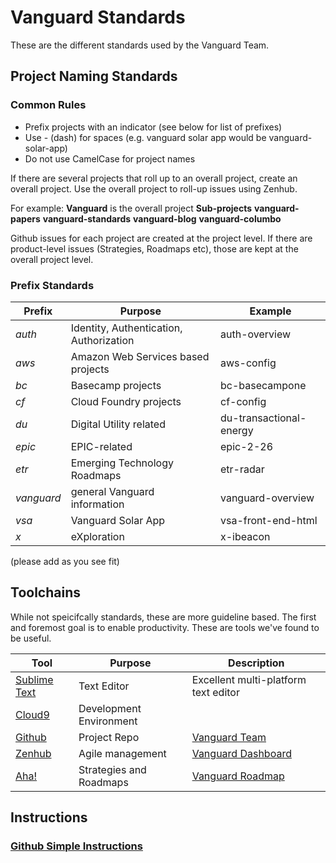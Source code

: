 # Vanguard Standards
These are the different standards used by the Vanguard Team.

## Project Naming Standards
### Common Rules
- Prefix projects with an indicator (see below for list of prefixes)
- Use - (dash) for spaces (e.g. vanguard solar app would be vanguard-solar-app)
- Do not use CamelCase for project names

If there are several projects that roll up to an overall project, create an overall project. Use the overall project to roll-up issues using Zenhub.

For example:
**Vanguard** is the overall project
__Sub-projects__
**vanguard-papers**
**vanguard-standards**
**vanguard-blog**
**vanguard-columbo**

Github issues for each project are created at the project level. If there are product-level issues (Strategies, Roadmaps etc), those are kept at the overall project level.

### Prefix Standards
| Prefix        | Purpose           | Example  |
| ------------- | ------------- | ------ |
| _auth_     | Identity, Authentication, Authorization | auth-overview |
| _aws_      | Amazon Web Services based projects | aws-config |
| _bc_       | Basecamp projects | bc-basecampone |
| _cf_       | Cloud Foundry projects | cf-config |
| _du_        | Digital Utility related | du-transactional-energy |
| _epic_      | EPIC-related | epic-2-26 |
| _etr_       | Emerging Technology Roadmaps | etr-radar |
| _vanguard_ | general Vanguard information | vanguard-overview |
| _vsa_      | Vanguard Solar App      |   vsa-front-end-html |
| _x_        | eXploration       |    x-ibeacon |

(please add as you see fit)

## Toolchains
While not speicifcally standards, these are more guideline based. The first and foremost goal is to enable productivity. These are tools we've found to be useful.

| Tool | Purpose | Description |
| ---- | ------- | ----------- |
| [Sublime Text](https://www.sublimetext.com/) | Text Editor | Excellent multi-platform text editor |
| [Cloud9](https://c9.io) | Development Environment |  |
| [Github](https://github.com) | Project Repo | [Vanguard Team](https://github.com/VanguardArchitecture) |
| [Zenhub](https://zenhub.com) | Agile management | [Vanguard Dashboard](https://dashboard.zenhub.io/#/organizations/VanguardArchitecture) |
| [Aha!](http://www.aha.io/)   | Strategies and Roadmaps | [Vanguard Roadmap](https://vanguardarchitecture.aha.io/roadmap) |

## Instructions

### [Github Simple Instructions ](./simple-instructions-github-git-sublime.md)




